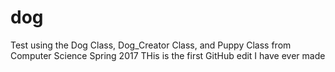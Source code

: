 # dog
Test using the Dog Class, Dog_Creator Class, and Puppy Class from Computer Science Spring 2017
THis is the first GitHub edit I have ever made
